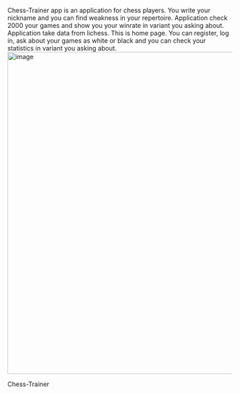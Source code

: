 Chess-Trainer app is an application for chess players. You write your nickname and you can find weakness in your repertoire.
Application check 2000 your games and show you your winrate in variant you asking about. Application take data from lichess.
This is home page. You can register, log in, ask about your games as white or black and you can check your statistics in variant you asking about.
<img width="722" alt="image" src="https://user-images.githubusercontent.com/111074801/202429236-2704692a-6cc3-4c79-aa1b-5fa0785e9671.png">


Chess-Trainer
